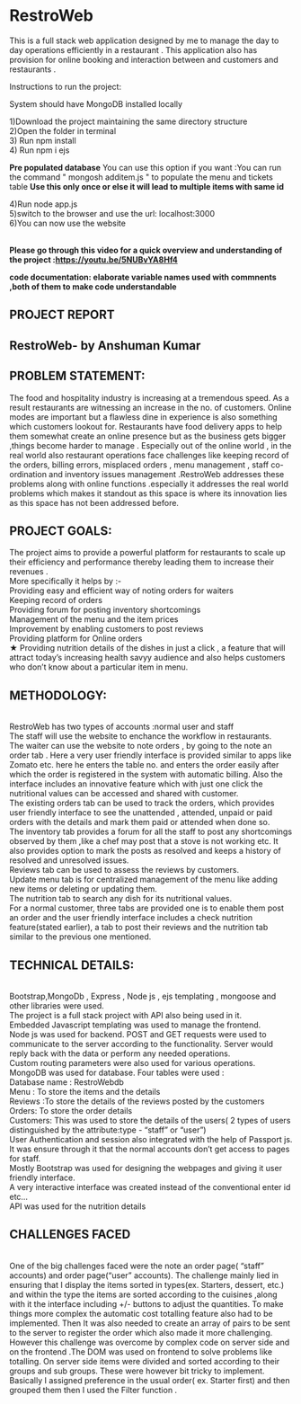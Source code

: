 # RestroWeb
This is a full stack web application designed by me to manage the day to day operations efficiently in a restaurant . This application also has provision for online booking and interaction between and customers and restaurants .

Instructions to run the project:

System should have MongoDB installed locally

1)Download the project maintaining the same directory structure <br/>
2)Open the folder in terminal <br/>
3) Run npm install <br/>
4) Run npm i ejs <br/>

**Pre populated database**
You can use this option if you want :You can run the command " mongosh additem.js " to populate the menu and tickets table **Use this only once or else it will lead to multiple items with same id**

4)Run  node app.js <br/>
5)switch to the browser and use the url: localhost:3000  <br/>
6)You can now use the website <br/>
<br/>

**Please go through this video for a quick overview and understanding of the project :https://youtu.be/5NUBvYA8Hf4**

**code documentation: elaborate variable names used with commnents ,both of them to make code understandable**

## PROJECT REPORT
## RestroWeb- by Anshuman Kumar
## PROBLEM STATEMENT:
The food and hospitality industry is increasing at a tremendous speed. As a result restaurants are witnessing an increase in the no. of customers. Online  modes are important but a flawless dine in experience is also something which customers lookout for. Restaurants have food delivery apps to help them somewhat create an online presence but as the business gets bigger ,things become harder to manage . Especially out of the online world , in the real world also  restaurant operations face challenges like keeping record of the orders, billing errors, misplaced orders , menu management , staff co-ordination and inventory issues management .RestroWeb addresses these problems along with online functions .especially it addresses the real world problems which makes it standout as this space is where its innovation lies as this space has not been addressed before.

## PROJECT GOALS:
The project aims to provide a powerful platform for restaurants to scale up their efficiency and performance thereby leading them to increase their revenues .
<br/>More specifically it helps by :-
<br/>Providing easy and efficient way of noting orders for waiters
<br/>Keeping record of orders
<br/>Providing forum for posting inventory shortcomings
<br/>Management of the menu and the item prices
<br/>Improvement by enabling customers to post reviews
<br/>Providing platform for Online orders
<br/>★ Providing nutrition details of the dishes in just a click , a feature that will attract today’s increasing health savyy audience and also helps customers who don’t know about a particular item in menu.
## METHODOLOGY:
<br/>RestroWeb has two types of accounts :normal user and staff
<br/>The staff will use the website to enchance the workflow in restaurants.
<br/>The waiter can use the website to note orders , by going  to the note an order tab . Here a very user friendly interface is provided similar to apps like Zomato etc. here he enters the table no. and enters the order easily after which the order is registered in the system with automatic billing. Also the interface includes an innovative feature which with just one click the nutritional values can be accessed and shared with customer. 
<br/>The existing orders tab can be used to track the orders, which provides user friendly interface to see the unattended , attended, unpaid or paid orders  with the details and mark them paid or attended when done so.
<br/>The  inventory tab provides a forum for all the staff to post any shortcomings observed by them ,like a chef may post that a stove is not working etc. It also provides option to mark the posts as resolved and keeps a history of resolved and unresolved issues.
<br/>Reviews tab can be used to assess the reviews by customers.
<br/>Update menu tab is for centralized management of the menu like adding new items or deleting or updating them.
<br/>The nutrition tab to search any dish for its nutritional values.
<br/>For a normal customer, three tabs are provided one is to enable them post an order and the user friendly interface includes a check nutrition feature(stated earlier), a tab to post their reviews and the nutrition tab similar to the previous one mentioned.

## TECHNICAL DETAILS:
<br/>Bootstrap,MongoDb , Express , Node js , ejs templating ,  mongoose  and other libraries were used.
<br/>The project is a full stack project  with API also being used in it.
<br/>Embedded Javascript templating was used to manage the frontend.
<br/>Node js was used for backend. POST and GET requests were used to communicate to the server according to the functionality. Server would reply back with the data or perform any needed operations.
<br/>Custom routing parameters were also used for various operations.
<br/>MongoDB was used for database. Four tables were used :
<br/>Database name : RestroWebdb
<br/>Menu : To store the items and the details
<br/>Reviews :To  store the details of the reviews posted by the customers
<br/>Orders: To store the order details
<br/>Customers: This was used to store the details of the users( 2 types of users distinguished by the attribute:type  - “staff” or “user”)
<br/>User Authentication and session also integrated with the help of Passport js.
<br/>It was ensure through it that the normal accounts don’t get access to pages for staff.
<br/>Mostly Bootstrap was used for designing the webpages and giving it user friendly interface.
<br/>A very interactive interface was created instead of the conventional enter id etc…
<br/>API  was used for the nutrition details

## CHALLENGES FACED
<br/>One of the big challenges faced were the note an order page( “staff” accounts) and order page(“user” accounts).
The challenge mainly lied in ensuring that I display the items sorted in types(ex. Starters, dessert, etc.) and within the type  the items are sorted according to the cuisines ,along with it the interface including +/- buttons to adjust the quantities. To make things more complex the automatic cost totalling feature also had to be implemented. Then It was also needed to create an array of pairs to be sent to the server to register the order which also made it more challenging.
<br/>However this challenge was overcome by complex code on server side and on the frontend .The DOM was used on frontend to solve problems like totalling. 
On server side items were divided and sorted according to their groups and sub groups. These were however bit tricky to implement. Basically I assigned preference in the usual order( ex. Starter first) and then grouped them then I used the Filter function .





 

